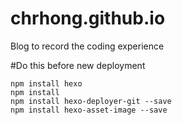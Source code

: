 # chrhong.github.io
Blog to record the coding experience

#Do this before new deployment
```
npm install hexo
npm install
npm install hexo-deployer-git --save
npm install hexo-asset-image --save
```

